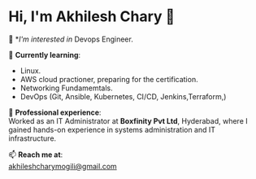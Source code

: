 # Hi, I'm Akhilesh Chary 👋

👀 **I'm interested in* Devops Engineer.

🌱 **Currently learning**: 
- Linux.
- AWS cloud practioner, preparing for the certification.
- Networking Fundamemtals.
- DevOps (Git, Ansible, Kubernetes, CI/CD, Jenkins,Terraform,)  

💼 **Professional experience**:  
Worked as an IT Administrator at **Boxfinity Pvt Ltd**, Hyderabad, where I gained hands-on experience in systems administration and IT infrastructure.

📫 **Reach me at**:  
[akhileshcharymogili@gmail.com](mailto:akhileshcharymogili@gmail.com)

<!---
akhileshchary/akhileshchary is a ✨ special ✨ repository because its `README.md` (this file) appears on your GitHub profile.
You can click the Preview link to take a look at your changes.
--->
